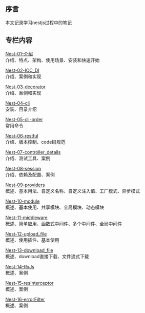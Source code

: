 
## 序言
本文记录学习nestjs过程中的笔记

## 专栏内容

[Nest-01-介绍](01-介绍.md)<br/>
介绍、特点、架构、使用场景、安装和快速开始

[Nest-02-IOC_DI](02-IOC_DI.md)<br/>
介绍、案例和实现

[Nest-03-decorator](03-decorator.md)<br/>
介绍、案例和实现

[Nest-04-cli](04-cli.md)<br/>
安装、目录介绍

[Nest-05-cli-order](05-cli-order.md)<br/>
常用命令

[Nest-06-restful](06-restful.md)<br/>
介绍、版本控制、code码规范

[Nest-07-controller_details](07-controller_detail.md)<br/>
介绍、测试工具、案例

[Nest-08-session](08-session.md)<br/>
介绍、依赖及配置、案例

[Nest-09-providers](09-providers.md)<br/>
概述、基本用法、自定义名称、自定义注入值、工厂模式、异步模式

[Nest-10-module](10-module.md)<br/>
概述、基本使用、共享模块、全局模块、动态模块

[Nest-11-middleware](11-middleware.md)<br/>
概述、简单应用、函数式中间件、多个中间件、全局中间件

[Nest-12-upload_file](12-upload_file.md)<br/>
概述、使用插件、基本使用

[Nest-13-download_file](13-download_file.md)<br/>
概述、download直接下载、文件流式下载

[Nest-14-RxJs](14-RxJs.md)<br/>
概述、案例

[Nest-15-resInterceptor](15-resInterceptor.md)<br/>
概述、案例

[Nest-16-errorFilter](16-errorFilter.md)<br/>
概述、案例

